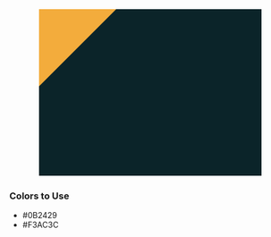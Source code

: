 <div style="text-align:center">
    <img src="../images/13.png" />
</div>

### Colors to Use
- #0B2429
- #F3AC3C